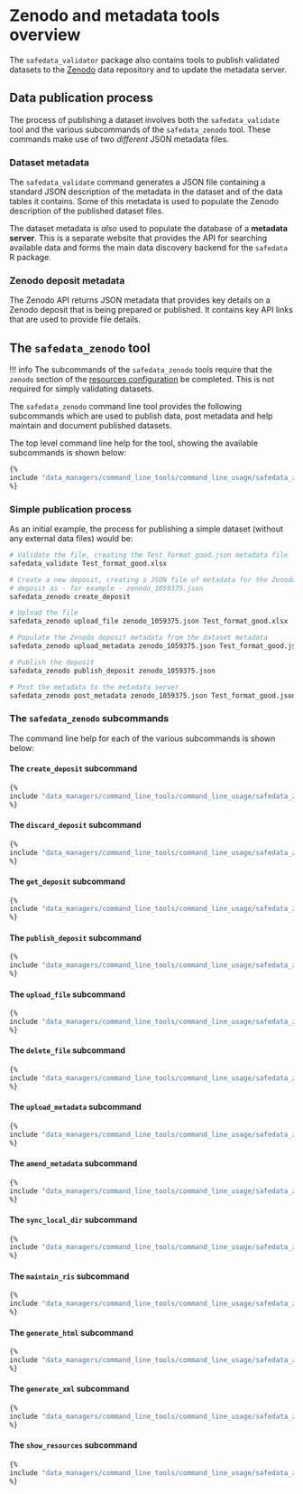 # Zenodo and metadata tools overview

The `safedata_validator` package also contains tools to publish validated
datasets to the [Zenodo](https://zenodo.org) data repository and to update
the metadata server.

## Data publication process

The process of publishing a dataset involves both the `safedata_validate` tool
and the various subcommands of the `safedata_zenodo` tool. These commands make
use of two _different_ JSON metadata files.

### Dataset metadata

The `safedata_validate` command generates a JSON file containing a standard JSON
description of the metadata in the dataset and of the data tables it contains.
Some of this metadata is used to populate the Zenodo description of the published
dataset files.

The dataset metadata is _also_ used to populate the database of a **metadata
server**. This is a separate website that provides the API for searching
available data and forms the main data discovery backend for the `safedata` R
package.

### Zenodo deposit metadata

The Zenodo API returns JSON metadata that provides key details on a Zenodo
deposit that is being prepared or published. It contains key API links that are
used to provide file details.

## The `safedata_zenodo` tool

!!! info
    The subcommands of the `safedata_zenodo` tools require that the `zenodo`
    section of the [resources configuration](../install/configuration.md#publication-configuration)
    be completed. This is not required for simply validating datasets.

The `safedata_zenodo` command line tool provides the following subcommands which
are used to publish data, post metadata and help maintain and document published
datasets.

The top level command line help for the tool, showing the available subcommands
is shown below:

```bash
{%
include "data_managers/command_line_tools/command_line_usage/safedata_zenodo_top.txt"
%}
```

### Simple publication process

As an initial example, the process for publishing a simple dataset
(without any external data files) would be:

```sh
# Validate the file, creating the Test_format_good.json metadata file
safedata_validate Test_format_good.xlsx

# Create a new deposit, creating a JSON file of metadata for the Zenodo
# deposit as - for example - zenodo_1059375.json
safedata_zenodo create_deposit

# Upload the file
safedata_zenodo upload_file zenodo_1059375.json Test_format_good.xlsx

# Populate the Zenodo deposit metadata from the dataset metadata
safedata_zenodo upload_metadata zenodo_1059375.json Test_format_good.json

# Publish the deposit
safedata_zenodo publish_deposit zenodo_1059375.json

# Post the metadata to the metadata server
safedata_zenodo post_metadata zenodo_1059375.json Test_format_good.json

```

### The `safedata_zenodo` subcommands

The command line help for each of the various subcommands is shown below:

#### The `create_deposit` subcommand

```sh
{%
include "data_managers/command_line_tools/command_line_usage/safedata_zenodo_create_deposit.txt"
%}
```

#### The `discard_deposit` subcommand

```sh
{%
include "data_managers/command_line_tools/command_line_usage/safedata_zenodo_discard_deposit.txt"
%}
```

#### The `get_deposit` subcommand

```sh
{%
include "data_managers/command_line_tools/command_line_usage/safedata_zenodo_get_deposit.txt"
%}
```

#### The `publish_deposit` subcommand

```sh
{%
include "data_managers/command_line_tools/command_line_usage/safedata_zenodo_publish_deposit.txt"
%}
```

#### The `upload_file` subcommand

```sh
{%
include "data_managers/command_line_tools/command_line_usage/safedata_zenodo_upload_file.txt"
%}
```

#### The `delete_file` subcommand

```sh
{%
include "data_managers/command_line_tools/command_line_usage/safedata_zenodo_delete_file.txt"
%}
```

#### The `upload_metadata` subcommand

```sh
{%
include "data_managers/command_line_tools/command_line_usage/safedata_zenodo_upload_metadata.txt"
%}
```

#### The `amend_metadata` subcommand

```sh
{%
include "data_managers/command_line_tools/command_line_usage/safedata_zenodo_amend_metadata.txt"
%}
```

#### The `sync_local_dir` subcommand

```sh
{%
include "data_managers/command_line_tools/command_line_usage/safedata_zenodo_sync_local_dir.txt"
%}
```

#### The `maintain_ris` subcommand

```sh
{%
include "data_managers/command_line_tools/command_line_usage/safedata_zenodo_maintain_ris.txt"
%}
```

#### The `generate_html` subcommand

```sh
{%
include "data_managers/command_line_tools/command_line_usage/safedata_zenodo_generate_html.txt"
%}
```

#### The `generate_xml` subcommand

```sh
{%
include "data_managers/command_line_tools/command_line_usage/safedata_zenodo_generate_xml.txt"
%}
```

#### The `show_resources` subcommand

```sh
{%
include "data_managers/command_line_tools/command_line_usage/safedata_zenodo_show_resources.txt"
%}
```
